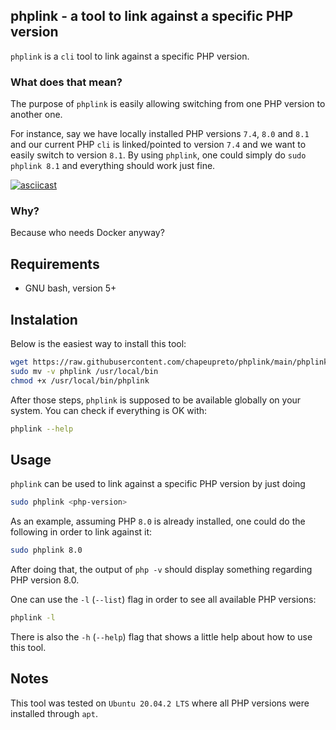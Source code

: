 ## phplink - a tool to link against a specific PHP version

`phplink` is a `cli` tool to link against a specific PHP version.

### What does that mean?

The purpose of `phplink` is easily allowing switching from one PHP version to another one.

For instance, say we have locally installed PHP versions `7.4`, `8.0` and `8.1` and
our current PHP `cli` is linked/pointed to version `7.4` and we want to easily switch to version `8.1`.
By using `phplink`, one could simply do `sudo phplink 8.1` and everything should work just fine.

[![asciicast](https://asciinema.org/a/5Hw4LRgXX9eCnWT9xMqw01f7x.svg)](https://asciinema.org/a/5Hw4LRgXX9eCnWT9xMqw01f7x)

### Why?

Because who needs Docker anyway?

## Requirements

- GNU bash, version 5+

## Instalation

Below is the easiest way to install this tool:

```bash
wget https://raw.githubusercontent.com/chapeupreto/phplink/main/phplink
sudo mv -v phplink /usr/local/bin
chmod +x /usr/local/bin/phplink
```

After those steps, `phplink` is supposed to be available globally on your system. You can check if everything is OK with:

```bash
phplink --help
```

## Usage

`phplink` can be used to link against a specific PHP version by just doing

```bash
sudo phplink <php-version>
```

As an example, assuming PHP `8.0` is already installed, one could do the following in order to link against it:

```bash
sudo phplink 8.0
```

After doing that, the output of `php -v` should display something regarding PHP version 8.0.

One can use the `-l` (`--list`) flag in order to see all available PHP versions:

```bash
phplink -l
```

There is also the `-h` (`--help`) flag that shows a little help about how to use this tool.

## Notes

This tool was tested on `Ubuntu 20.04.2 LTS` where all PHP versions were installed through `apt`.
